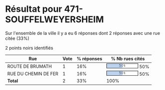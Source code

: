 # Résultat pour 471-SOUFFELWEYERSHEIM

Sur l'ensemble de la ville il y a eu 6 réponses dont 2 réponses avec une rue citée (33%)

2 points noirs identifiés

| Rue | Vote | % réponses | % Nb rues cités|
|-----|------|------------|----------------|
| ROUTE DE BRUMATH | 1 | 16% | <img src="../../img/bar_50.gif" />&nbsp;50%|
| RUE DU CHEMIN DE FER | 1 | 16% | <img src="../../img/bar_50.gif" />&nbsp;50%|
| **Total** | 2 | 33% | 100%|
